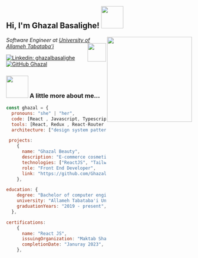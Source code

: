 <h2> Hi, I'm Ghazal Basalighe! <img src="https://media4.giphy.com/media/Xy0sBFX4QPXH3tFUrq/giphy.gif?cid=6c09b9527pssu6ygoklmlz0mwcyk5pocw66mc92dlud1x3vp&ep=v1_stickers_related&rid=giphy.gif&ct=s" width="60"></h2>
<img align='right' src="https://media1.giphy.com/media/H1f1T0tKK4jEfNt6MG/giphy.gif?cid=6c09b952kykpijc3hi9amst0b902xxqomxne4v46sornijw1&ep=v1_internal_gif_by_id&rid=giphy.gif&ct=g" width="230">
<p>
  <em>Software Engineer at <a href="https://mcs.atu.ac.ir/en">University of Allameh Tabataba'i</a>
  <img align="right" src="https://media1.giphy.com/media/PY6pux8Sk8AOmHrSLj/giphy.gif" width="50"></em>
</p>


[![Linkedin: ghazalbasalighe](https://img.shields.io/badge/-ghazalbasalighe-blue?style=flat-square&logo=linkedin&logoColor=white&link=https://www.linkedin.com/in/ghazalbasalighe/)](https://www.linkedin.com/in/ghazalbasalighe/) 
[![GitHub Ghazal](https://img.shields.io/github/followers/ghazalbasalighe?label=follow&style=social&logo=github)](https://github.com/GhazalBasalighe)



### <img src="https://media1.giphy.com/media/H1f1T0tKK4jEfNt6MG/giphy.gif?cid=6c09b952kykpijc3hi9amst0b902xxqomxne4v46sornijw1&ep=v1_internal_gif_by_id&rid=giphy.gif&ct=g" width="60"> A little more about me...  

```javascript
const ghazal = {
  pronouns: "she" | "her",
  code: [React , Javascript, Typescript, HTML, CSS],
  tools: [React, Redux , React-Router , Node, Styled-Components , CSS-modules , CSS-Libraries],
  architecture: ["design system pattern" , "SPA"],

 projects: 
    {
      name: "Ghazal Beauty",
      description: "E-commerce cosmetics and skin care shop",
      technologies: ["ReactJS", "TailwindCSS" , "React-Redux" , "React-Router" , "Axios" , "Vite" , "Yarn" , "Node.js", "Express.js" , "Yup" , "Formik" ],
      role: "Front End Developer",
      link: "https://github.com/GhazalBasalighe/Ghazal-Beauty",
    },

education: {
    degree: "Bachelor of computer engineering",
    university: "Allameh Tabataba'i University",
    graduationYears: "2019 - present",
  },

certifications: 
    {
      name: "React JS",
      issuingOrganization: "Maktab Sharif Coding Bootcamp",
      completionDate: "Januray 2023",
    },
```
